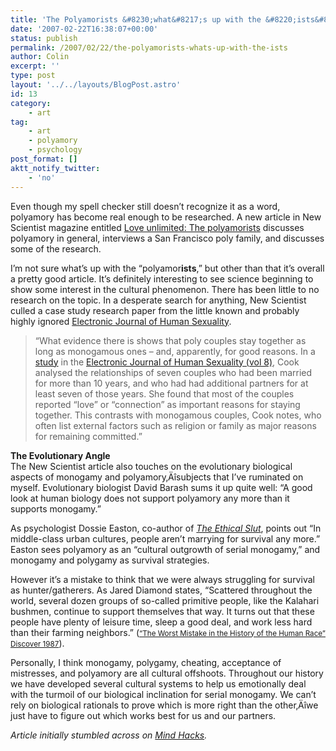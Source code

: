 ```yaml
---
title: 'The Polyamorists &#8230;what&#8217;s up with the &#8220;ists&#8221;?'
date: '2007-02-22T16:38:07+00:00'
status: publish
permalink: /2007/02/22/the-polyamorists-whats-up-with-the-ists
author: Colin
excerpt: ''
type: post
layout: '../../layouts/BlogPost.astro'
id: 13
category:
    - art
tag:
    - art
    - polyamory
    - psychology
post_format: []
aktt_notify_twitter:
    - 'no'
---
```

Even though my spell checker still doesn’t recognize it as a word, polyamory has become real enough to be researched. A new article in New Scientist magazine entitled [Love unlimited: The polyamorists](https://www.newscientist.com/article/mg19125591.800) discusses polyamory in general, interviews a San Francisco poly family, and discusses some of the research.

I’m not sure what’s up with the “polyamor**ists**,” but other than that it’s overall a pretty good article. It’s definitely interesting to see science beginning to show some interest in the cultural phenomenon. There has been little to no research on the topic. In a desperate search for anything, New Scientist culled a case study research paper from the little known and probably highly ignored [Electronic Journal of Human Sexuality](https://www.ejhs.org/).

> “What evidence there is shows that poly couples stay together as long as monogamous ones – and, apparently, for good reasons. In a [study](https://www.ejhs.org/volume8/cook1.htm) in the [Electronic Journal of Human Sexuality (vol 8)](https://www.ejhs.org/tocv8.htm), Cook analysed the relationships of seven couples who had been married for more than 10 years, and who had had additional partners for at least seven of those years. She found that most of the couples reported “love” or “connection” as important reasons for staying together. This contrasts with monogamous couples, Cook notes, who often list external factors such as religion or family as major reasons for remaining committed.”

**The Evolutionary Angle**  
The New Scientist article also touches on the evolutionary biological aspects of monogamy and polyamory‚Äîsubjects that I’ve ruminated on myself. Evolutionary biologist David Barash sums it up quite well: “A good look at human biology does not support polyamory any more than it supports monogamy.”

As psychologist Dossie Easton, co-author of [*The Ethical Slut*](https://www.amazon.com/Ethical-Slut-Infinite-Sexual-Possibilities/dp/1890159018), points out “In middle-class urban cultures, people aren’t marrying for survival any more.” Easton sees polyamory as an “cultural outgrowth of serial monogamy,” and monogamy and polygamy as survival strategies.

However it’s a mistake to think that we were always struggling for survival as hunter/gatherers. As Jared Diamond states, “Scattered throughout the world, several dozen groups of so-called primitive people, like the Kalahari bushmen, continue to support themselves that way. It turns out that these people have plenty of leisure time, sleep a good deal, and work less hard than their farming neighbors.” (<small>[“The Worst Mistake in the History of the Human Race” Discover 1987](https://www.agron.iastate.edu/courses/agron342/diamondmistake.html)</small>).

Personally, I think monogamy, polygamy, cheating, acceptance of mistresses, and polyamory are all cultural offshoots. Throughout our history we have developed several cultural systems to help us emotionally deal with the turmoil of our biological inclination for serial monogamy. We can’t rely on biological rationals to prove which is more right than the other‚Äîwe just have to figure out which works best for us and our partners.

*Article initially stumbled across on [Mind Hacks](https://www.mindhacks.com/blog/2007/02/love_unlimited.html).*